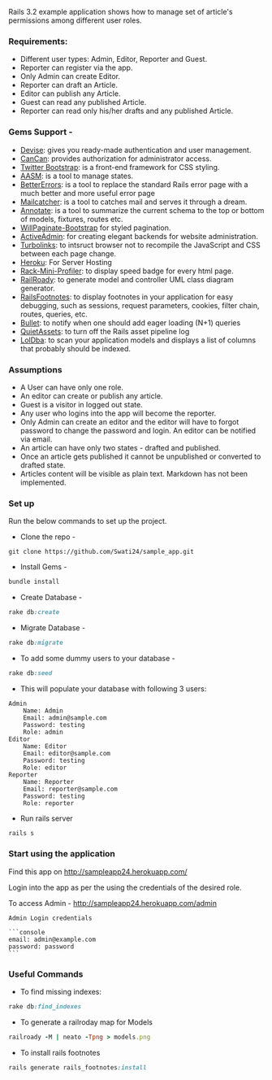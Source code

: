 Rails 3.2 example application shows how to manage set of article's permissions among different user roles.

### Requirements:

* Different user types: Admin, Editor, Reporter and Guest.
* Reporter can register via the app.
* Only Admin can create Editor.
* Reporter can draft an Article.
* Editor can publish any Article.
* Guest can read any published Article.
* Reporter can read only his/her drafts and any published Article.


### Gems Support -
* [Devise](https://github.com/plataformatec/devise): gives you ready-made authentication and user management.
* [CanCan](https://github.com/ryanb/cancan): provides authorization for administrator access.
* [Twitter Bootstrap](http://twitter.github.com/bootstrap/): is a front-end framework for CSS styling.
* [AASM](https://github.com/aasm/aasm): is a tool to manage states.
* [BetterErrors](https://github.com/charliesome/better_errors): is a tool to replace the standard Rails error page with a much better and more useful error page
* [Mailcatcher](https://github.com/sj26/mailcatcher): is a tool to catches mail and serves it through a dream.
* [Annotate](https://github.com/ctran/annotate_models): is a tool to summarize the current schema to the top or bottom of models, fixtures, routes etc.
* [WillPaginate-Bootstrap](https://github.com/mislav/will_paginate) for styled pagination.
* [ActiveAdmin](https://github.com/gregbell/active_admin): for creating elegant backends for website administration.
* [Turbolinks](https://github.com/rails/turbolinks/): to intsruct browser not to recompile the JavaScript and CSS between each page change.
* [Heroku](https://github.com/heroku/heroku): For Server Hosting
* [Rack-Mini-Profiler](https://github.com/harleyttd/miniprofiler): to display speed badge for every html page.
* [RailRoady](https://github.com/SamSaffron/MiniProfiler/tree/master/Ruby): to generate model and controller UML class diagram generator.
* [RailsFootnotes](https://github.com/josevalim/rails-footnotes): to display footnotes in your application for easy debugging, such as sessions, request parameters, cookies, filter chain, routes, queries, etc.
* [Bullet](https://github.com/flyerhzm/bullet): to notify when one should add eager loading (N+1) queries
* [QuietAssets](https://github.com/evrone/quiet_assets): to turn off the Rails asset pipeline log
* [LolDba](https://github.com/plentz/lol_dba): to scan your application models and displays a list of columns that probably should be indexed.



### Assumptions

* A User can have only one role.
* An editor can create or publish any article.
* Guest is a visitor in logged out state.
* Any user who logins into the app will become the reporter.
* Only Admin can create an editor and the editor will have to forgot password to change the password and login. An editor can be notified via email.
* An article can have only two states - drafted and published.
* Once an article gets published it cannot be unpublished or converted to drafted state.
* Articles content will be visible as plain text. Markdown has not been implemented.

### Set up

Run the below commands to set up the project.

* Clone the repo -
```console
git clone https://github.com/Swati24/sample_app.git
```

* Install Gems -
```ruby
bundle install
```

* Create Database -
```ruby
rake db:create
```

* Migrate Database -
```ruby
rake db:migrate
```

* To add some dummy users to your database -
```ruby
rake db:seed
```
* This will populate your database with following 3 users:

```console
Admin
	Name: Admin
	Email: admin@sample.com
	Password: testing
	Role: admin
Editor
	Name: Editor
	Email: editor@sample.com
	Password: testing
	Role: editor
Reporter
	Name: Reporter
	Email: reporter@sample.com
	Password: testing
	Role: reporter
```

* Run rails server
```ruby
rails s
```

### Start using the application

Find this app on http://sampleapp24.herokuapp.com/

Login into the app as per the using the credentials of the desired role.

To access Admin - http://sampleapp24.herokuapp.com/admin

	Admin Login credentials

	```console
	email: admin@example.com
	password: password
	```

### Useful Commands

* To find missing indexes:
```ruby
rake db:find_indexes
```

* To generate a railroday map for Models
```ruby
railroady -M | neato -Tpng > models.png
```
* To install rails footnotes
```ruby
rails generate rails_footnotes:install
```


